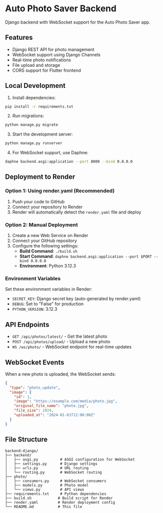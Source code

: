 # Auto Photo Saver Backend

Django backend with WebSocket support for the Auto Photo Saver app.

## Features

- Django REST API for photo management
- WebSocket support using Django Channels
- Real-time photo notifications
- File upload and storage
- CORS support for Flutter frontend

## Local Development

1. Install dependencies:

```bash
pip install -r requirements.txt
```

2. Run migrations:

```bash
python manage.py migrate
```

3. Start the development server:

```bash
python manage.py runserver
```

4. For WebSocket support, use Daphne:

```bash
daphne backend.asgi:application --port 8000 --bind 0.0.0.0
```

## Deployment to Render

### Option 1: Using render.yaml (Recommended)

1. Push your code to GitHub
2. Connect your repository to Render
3. Render will automatically detect the `render.yaml` file and deploy

### Option 2: Manual Deployment

1. Create a new Web Service on Render
2. Connect your GitHub repository
3. Configure the following settings:
   - **Build Command**: `./build.sh`
   - **Start Command**: `daphne backend.asgi:application --port $PORT --bind 0.0.0.0`
   - **Environment**: Python 3.12.3

### Environment Variables

Set these environment variables in Render:

- `SECRET_KEY`: Django secret key (auto-generated by render.yaml)
- `DEBUG`: Set to "False" for production
- `PYTHON_VERSION`: 3.12.3

## API Endpoints

- `GET /api/photos/latest/` - Get the latest photo
- `POST /api/photos/upload/` - Upload a new photo
- `WS /ws/photo/` - WebSocket endpoint for real-time updates

## WebSocket Events

When a new photo is uploaded, the WebSocket sends:
```json
{
  "type": "photo_update",
  "image": {
    "id": 1,
    "image": "https://example.com/media/photo.jpg",
    "original_file_name": "photo.jpg",
    "file_size": 1024,
    "uploaded_at": "2024-01-01T12:00:00Z"
  }
}
```

## File Structure

```
backend-django/
├── backend/
│   ├── asgi.py          # ASGI configuration for WebSocket
│   ├── settings.py      # Django settings
│   ├── urls.py          # URL routing
│   └── routing.py       # WebSocket routing
├── photo/
│   ├── consumers.py     # WebSocket consumers
│   ├── models.py        # Photo model
│   └── views.py         # API views
├── requirements.txt     # Python dependencies
├── build.sh            # Build script for Render
├── render.yaml         # Render deployment config
└── README.md           # This file
``` 